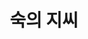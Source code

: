 ---
layout: hubs
key: Q20651852
title: 숙의 지씨
name: 숙의 지씨
image: 
description: 
score: 2.5164449678649977e-05
degree: 5
---